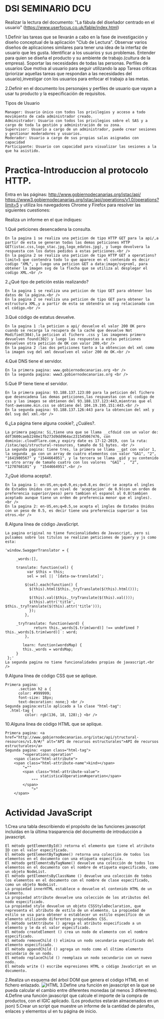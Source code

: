 # DSI SEMINARIO DCU
Realizar la lectura del documento: "La fábula del diseñador centrado en el usuario" (https://www.userfocus.co.uk/fable/index.html)
 
1.Definir las tareas que se llevarán a cabo en la fase de investigación y diseño conceptual de la aplicación "Club de Lectura".
	Observar varios diseños de aplicaciones similares para tener una idea de la interfaz de usuario que les gusta.
	Identificar a los usuarios y sus problemas. Entender para quien se diseña el producto y su ambiente de trabajo.(cultura de la empresa).
	Soportar las necesidades de todas las personas.
	Perfiles de usuarios
	Que motiva al usuario para seguir utilizando la app
	Tareas críticas (priorizar aquellas tareas que respondan a las necesidades del usuario),investigar con los usuarios para enfocar el trabajo a las metas.
	
2.Definir en el documento los personajes y perfiles de usuario que vayan a usar tu producto y la especificación de requisitos.

Tipos de Usuario
	
    Manager: Usuario único con todos los privilegios y acceso a todo movimiento de cada administrador creado.
    Administrador: Usuario con todos los privilegios sobre el SAS y a cargo de toda la gestión y administración de su zona.
    Supervisor: Usuario a cargo de un administrador, puede crear sesiones y gestionar moderadores y usuarios.
    Moderador: Usuario a cargo de sus propias salas asignadas con capacidad
    Participante: Usuario con capacidad para visualizar las sesiones a la que ha asistido.

	

# Practica-Introduccion al protocolo HTTP.

Entra en las páginas: http://www.gobiernodecanarias.org/istac/api/ https://www3.gobiernodecanarias.org/istac/api/operations/v1.0/operations?limit=5 y utiliza los navegadores Chrome y Firefox para resolver las siguientes cuestiones:

Realiza un informe en el que indiques:

1.Qué peticiones desencadena la consulta.<br />
	
	En la pagina 1 se realiza una peticion de tipo HTTP GET para la api/,a partir de esta se generan todas las demas peticiones HTTP GET(istac.css,logo_stac.jpg,logo_edatos.jpg), y luego devolvera la respuesta con los datos pedidos a estas peticiones.<br />
	En la pagina 2 se realiza una peticion de tipo HTTP GET a operations?limit=5 que contendra todo lo que aparece en el contenido es decir codigo "XML", y luego una peticion GET a data:image/svg+xml, para obtener la imagen svg de la flecha que se utiliza al desplegar el codigo XML.<br />
	
2.¿Qué tipo de petición estás realizando? <br />
	
	En la pagina 1 se realiza una peticion de tipo GET para obtener los datos de la página.<br />
	En la pagina 2 se realiza una peticion de tipo GET para obtener la estructura XML,y a partir de esta se obtendra un svg relacionado con el código.<br />
	
3.Qué código de estatus devuelve.<br />
	
	En la pagina 1 :la peticion a api/ devuelve el valor 200 OK pero cuando se recarga la recupera de la caché que devuelve Not Modified(304),la peticion al fichero .css y las imagenes primero devuelven found(302) y luego las respuestas a estas peticiones devuelven otra peticion de OK con valor 200.<br />
	En la pagina 2 :las dos peticiones tanto a la obtencion del xml como la imagen svg del xml devuelven el valor 200 de OK.<br />
	
4.Qué DNS tiene el servidor.<br />
	
	En la primera pagina: www.gobiernodecanarias.org <br />
	En la segunda pagina: www3.gobiernodecanarias.org <br />

5.Qué IP tiene tiene el servidor.<br />
	
	En la primera pagina: 93.188.137.123:80 para la peticion del fichero que desencadena las demas peticiones,las respuestas con el codigo de css y las images se obtienen del 93.188.137.123:443,mientras que el font-awesome.min.css se obtiene del 104.19.195.151:443.<br />
	En la segunda pagina: 93.188.137.126:443 para la obtencion del xml y del svg del xml.<br />
	
6.¿La página tiene alguna cookie?, ¿Cuáles?.<br />
	
	La primera pagina: Si,tiene una que se llama __cfduid con un valor de: ddf3600caeb2240e1fb273d9dd964ac231545067476, con dominio:.cloudflare.com,y expiry date es 17-12-2019, con la ruta: /istac/api/structural-resources, tamaño de 51 bytes. <br />
	La segunda pagina: tiene tres, la primera se llama __gat con valor 1, la segunda _ga con un array de cuatro elementos con valor "GA1", "2", "1641980567" y "1544664951", y la tercera se llama _gid y su contenido es otro array de tamaño cuatro con los valores  "GA1" ,  “2”,  "1270768101" y  "1544664951".<br />


7.¿Qué idioma acepta?.<br />
	
	En la pagina 1: en-US,en;q=0.9,es;q=0.8,es decir se acepta el ingles de Estados Unidos con un nivel de 'aceptacion' de 0.9(con un orden de preferencia superior/peso) pero tambien el espanol al 0.8(tambien aceptado aunque tiene un orden de preferencia menor que el ingles). <br />
	En la pagina 2: en-US,en;q=0.5,se acepta el ingles de Estados Unidos con un peso de 0.5, es decir tiene una preferencia superior a los otros.<br />
8.Alguna línea de código JavaScript. <br />
	
	La pagina original no tiene funcionalidades de Javascript, pero si pulsamos sobre los titulos se realizan peticiones de jquery y js como esta:
  
   	'window.SwaggerTranslator = {

   		 _words:[],

   		 translate: function(sel) {
    		  var $this = this;
      		  sel = sel || '[data-sw-translate]';

     		 $(sel).each(function() {
       		   $(this).html($this._tryTranslate($(this).html()));

        	   $(this).val($this._tryTranslate($(this).val()));
       		   $(this).attr('title', $this._tryTranslate($(this).attr('title')));
      		   });
    		 },

   		 _tryTranslate: function(word) {
      		     return this._words[$.trim(word)] !== undefined ? this._words[$.trim(word)] : word;
    		 },

    		learn: function(wordsMap) {
		    this._words = wordsMap;
   		 }
 	 };'
   	La segunda pagina no tiene funcionalidades propias de javascript.<br />
9.Alguna línea de código CSS que se aplique. <br />
	
	Primera pagina:
    	  .section h2 a {
       	  color: #999999;
       	  font-size: 18px;
       	  text-decoration: none;} <br />
	Segunda pagina:estilo aplicado a la clase "html-tag":
	  .html-tag {
             color: rgb(136, 18, 128);} <br />
10.Alguna línea de código HTML que se aplique. <br />
 	
	Primera pagina: <a href="http://www.gobiernodecanarias.org/istac/api/structural-resources/v1.0/#/" alt="API de recursos estructurales">API de recursos estructurales</a>
	Segunda pagina: <span class="html-tag">
        	"<operations:operation"
		<span class="html-attribute">
		<span class="html-attribute-name">kind></span>
			"=""
	  		<span class="html-attribute-value">
	        		statisticalOperation#operation</span>
				"""
	   		</span>
	    		">"
	   	</span> 
# Actividad JavaScript
1.Crea una tabla describiendo el propósito de las funciones javascript incluidas en la última trasparencia del documento de introducción a javascript.
	
	El método getElementById() retorna el elemento que tiene el atributo ID con el valor especificado. 
	El método getElementByTagName() retorna una colección de todos los elementos en el documento con una etiqueta especifica.
	El método getElementsByTagName() devuelve una colección de todos los elementos en el documento con el nombre de etiqueta especificado, como un objeto NodeList.
	El método getElementsByClassName () devuelve una colección de todos los elementos en el documento con el nombre de clase especificado, como un objeto NodeList.
	La propiedad innerHTML establece o devuelve el contenido HTML de un elemento.
	La propiedad attribute devuelve una colección de los atributos del nodo especificado.
	La propiedad style devuelve un objeto CSSStyleDeclaration, que representa el atributo de estilo de un elemento. La propiedad de estilo se usa para obtener o establecer un estilo específico de un elemento utilizando diferentes propiedades CSS.
	El método setAttribute () agrega el atributo especificado a un elemento y le da el valor especificado.
	El método createElement () crea un nodo de elemento con el nombre especificado.
	El método removeChild () elimina un nodo secundario especificado del elemento especificado.
	El método appendChild () agrega un nodo como el último elemento secundario de un nodo.
	El método replaceChild () reemplaza un nodo secundario con un nuevo nodo.
	El método write () escribe expresiones HTML o código JavaScript en un documento.
2.Realiza un esquema del árbol DOM que genera el código HTML en el fichero enlazado.
![HTML](uya.png) 
3.Define una función en javascript en la que se pueda calcular el cambio entre diferentes monedas (al menos 3 diferentes).
4.Define una función javascript que calcule el importe de la compra de productos, con el IGIC aplicado. (Los productos estarán almacenados en un json)
5.Crear un script que muestre un informe de la cantidad de párrafos, enlaces y elementos ul en tu página de inicio.
